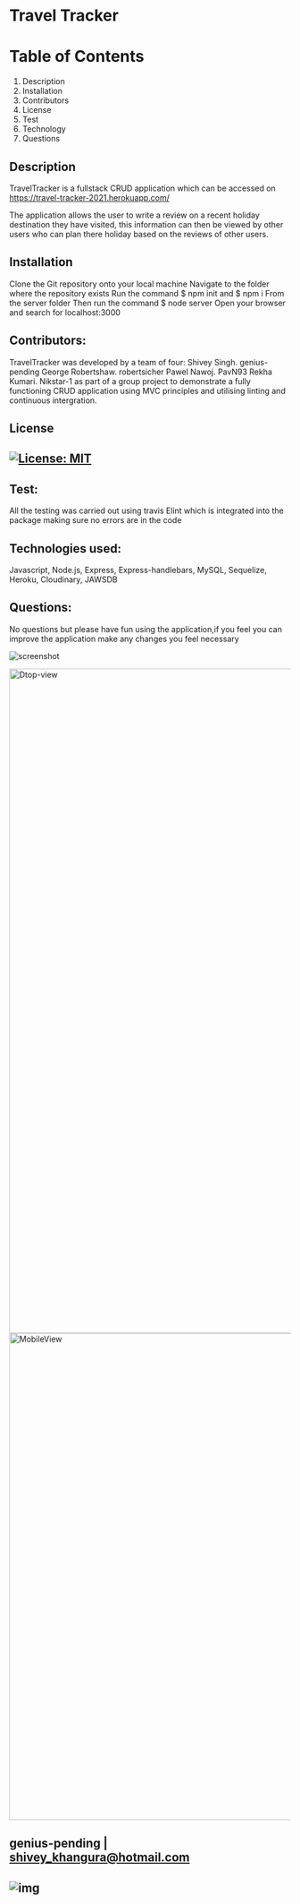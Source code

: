 # Travel Tracker

# Table of Contents
1. Description
2. Installation
3. Contributors
4. License
5. Test
6. Technology
7. Questions


## Description
TravelTracker is a fullstack CRUD application which can be accessed on https://travel-tracker-2021.herokuapp.com/

The application allows the user to write a review on a recent holiday destination they have visited, this information can then be viewed by other users who can plan there
holiday based on the reviews of other users.

## Installation
Clone the Git repository onto your local machine
Navigate to the folder where the repository exists
Run the command $ npm init and $ npm i
From the server folder
Then run the command $ node server
Open your browser and search for localhost:3000

## Contributors: 
TravelTracker was developed by a team of four:
Shivey Singh. genius-pending
George Robertshaw. robertsicher
Pawel Nawoj. PavN93 
Rekha Kumari. Nikstar-1
as part of a group project to demonstrate a fully functioning CRUD application using MVC principles and utilising linting and continuous intergration.

## License
## [![License: MIT](https://img.shields.io/badge/License-MIT-yellow.svg)](https://opensource.org/licenses/MIT)

## Test:
All the testing was carried out using travis Elint which is integrated into the package making sure no errors are in the code 

## Technologies used:
Javascript,
Node.js,
Express,
Express-handlebars,
MySQL,
Sequelize,
Heroku,
Cloudinary,
JAWSDB

## Questions:

No questions but please have fun using the application,if you feel you can improve the application make any changes you feel necessary

![screenshot](https://user-images.githubusercontent.com/67982777/105606118-52746b80-5d8f-11eb-9352-f0bfb1f5b32b.png)

<img width="1187" alt="Dtop-view" src="https://user-images.githubusercontent.com/67982777/105610768-3a114a80-5da9-11eb-8a97-07b3b1994a8c.png">

<img width="870" alt="MobileView" src="https://user-images.githubusercontent.com/67982777/105610781-51e8ce80-5da9-11eb-8d82-62466829b9f5.png">


## genius-pending | shivey_khangura@hotmail.com
## ![img](https://avatars2.githubusercontent.com/u/67982777?v=4)










